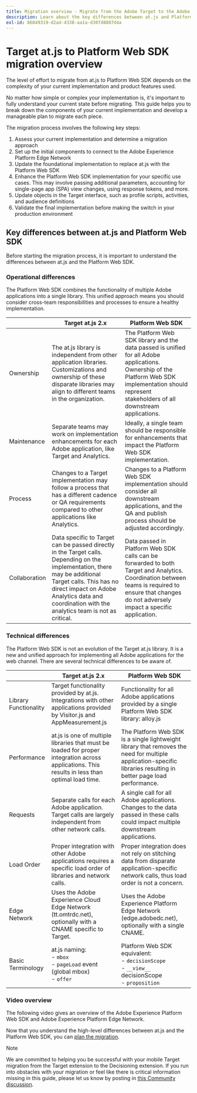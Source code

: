 ```yaml
---
title: Migration overview - Migrate from the Adobe Target to the Adobe Journey Optimizer - Decisioning Mobile extension
description: Learn about the key differences between at.js and Platform Web SDK and how to plan your migration effort.
exl-id: 86849319-d2ad-4338-aa1a-d307d8807d4a
---
```

# Target at.js to Platform Web SDK migration overview

The level of effort to migrate from at.js to Platform Web SDK depends on the complexity of your current implementation and product features used.

No matter how simple or complex your implementation is, it's important to fully understand your current  state before migrating. This guide helps you to break down the components of your current implementation and develop a manageable plan to migrate each piece. 

The migration process involves the following key steps:

1. Assess your current implementation and determine a migration approach
1. Set up the initial components to connect to the Adobe Experience Platform Edge Network
1. Update the foundational implementation to replace at.js with the Platform Web SDK
1. Enhance the Platform Web SDK implementation for your specific use cases. This may involve passing additional parameters, accounting for single-page app (SPA) view changes, using response tokens, and more.
1. Update objects in the Target interface, such as profile scripts, activities, and audience definitions
1. Validate the final implementation before making the switch in your production environment

## Key differences between at.js and Platform Web SDK

Before starting the migration process, it is important to understand the differences between at.js and the Platform Web SDK.

### Operational differences

The Platform Web SDK combines the functionality of multiple Adobe applications into a single library. This unified approach means you should consider cross-team responsibilities and processes to ensure a healthy implementation.

| | Target at.js 2.x | Platform Web SDK |
|---|---|---|
| Ownership | The at.js library is independent from other application libraries. Customizations and ownership of these disparate libraries may align to different teams in the organization. | The Platform Web SDK library and the data passed is unified for all Adobe applications. Ownership of the Platform Web SDK implementation should represent stakeholders of all downstream applications. |
| Maintenance | Separate teams may work on implementation enhancements for each Adobe application, like Target and Analytics. | Ideally, a single team should be responsible for enhancements that impact the Platform Web SDK implementation. |
| Process | Changes to a Target implementation may follow a process that has a different cadence or QA requirements compared to other applications like Analytics. | Changes to a Platform Web SDK implementation should consider all downstream applications, and the QA and publish process should be adjusted accordingly. |
| Collaboration | Data specific to Target can be passed directly in the Target calls. Depending on the implementation, there may be additional Target calls. This has no direct impact on Adobe Analytics data and coordination with the analytics team is not as critical. | Data passed in Platform Web SDK calls can be forwarded to both Target and Analytics. Coordination between teams is required to ensure that changes do not adversely impact a specific application. |

### Technical differences

The Platform Web SDK is not an evolution of the Target at.js library. It is a new and unified approach for implementing all Adobe applications for the web channel. There are several technical differences to be aware of.

| | Target at.js 2.x | Platform Web SDK |
|---|---|---|
| Library Functionality | Target functionality provided by at.js. Integrations with other applications provided by Visitor.js and AppMeasurement.js | Functionality for all Adobe applications provided by a single Platform Web SDK library: alloy.js |
| Performance | at.js is one of multiple libraries that must be loaded for proper integration across applications. This results in less than optimal load time. | The Platform Web SDK is a single lightweight library that removes the need for multiple application-specific libraries resulting in better page load performance. |
| Requests | Separate calls for each Adobe application. Target calls are largely independent from other network calls. | A single call for all Adobe applications. Changes to the data passed in these calls could impact multiple downstream applications. |
| Load Order | Proper integration with other Adobe applications requires a specific load order of libraries and network calls. | Proper integration does not rely on stitching data from disparate application-specific network calls, thus load order is not a concern. |
| Edge Network | Uses the Adobe Experience Cloud Edge Network (tt.omtrdc.net), optionally with a CNAME specific to Target. | Uses the Adobe Experience Platform Edge Network (edge.adobedc.net), optionally with a single CNAME. |
| Basic Terminology | at.js naming: <br> - `mbox` <br> - `pageLoad` event (global mbox) <br> - `offer` | Platform Web SDK equivalent: <br> - `decisionScope` <br> - `__view__` decisionScope <br> - `proposition`|

### Video overview

The following video gives an overview of the Adobe Experience Platform Web SDK and Adobe Experience Platform Edge Network.


Now that you understand the high-level differences between at.js and the Platform Web SDK, you can [plan the migration](plan-migration.md).

>[!NOTE]
>
>We are committed to helping you be successful with your mobile Target migration from the Target extension to the Decisioning extension. If you run into obstacles with your migration or feel like there is critical information missing in this guide, please let us know by posting in [this Community discussion](https://experienceleaguecommunities.adobe.com/t5/adobe-experience-platform-data/tutorial-discussion-migrate-target-from-at-js-to-web-sdk/m-p/575587#M463).
